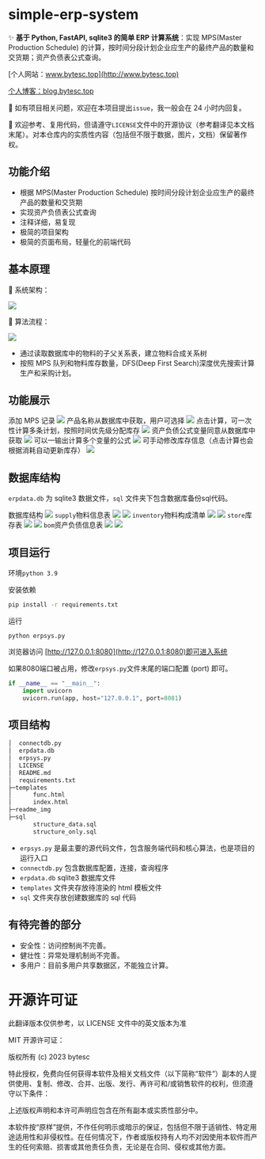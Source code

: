 # simple-erp-system

✨ **基于 Python, FastAPI, sqlite3 的简单 ERP 计算系统**：实现 MPS(Master Production Schedule) 的计算，按时间分段计划企业应生产的最终产品的数量和交货期；资产负债表公式查询。

[个人网站：www.bytesc.top](http://www.bytesc.top)

[个人博客：blog.bytesc.top](http://blog.bytesc.top)

🔔 如有项目相关问题，欢迎在本项目提出`issue`，我一般会在 24 小时内回复。

🚩 欢迎参考、复用代码，但请遵守`LICENSE`文件中的开源协议（参考翻译见本文档末尾）。对本仓库内的实质性内容（包括但不限于数据，图片，文档）保留著作权。

## 功能介绍

- 根据 MPS(Master Production Schedule) 按时间分段计划企业应生产的最终产品的数量和交货期
- 实现资产负债表公式查询
- 注释详细，易复现
- 极简的项目架构
- 极简的页面布局，轻量化的前端代码

## 基本原理

🚩 系统架构：

![](./readme_img/img0.png)

🚩 算法流程：

![](./readme_img/imga.png)

- 通过读取数据库中的物料的子父关系表，建立物料合成关系树
- 按照 MPS 队列和物料库存数量，DFS(Deep First Search)深度优先搜索计算生产和采购计划。

## 功能展示

添加 MPS 记录
![](./readme_img/img1.png)
产品名称从数据库中获取，用户可选择
![](./readme_img/img2.png)
点击计算，可一次性计算多条计划，按照时间优先级分配库存
![](./readme_img/img3.png)
资产负债公式变量同意从数据库中获取
![](./readme_img/img4.png)
可以一输出计算多个变量的公式
![](./readme_img/img5.png)
可手动修改库存信息（点击计算也会根据消耗自动更新库存）
![](./readme_img/img5.1.png)

## 数据库结构

`erpdata.db` 为 sqlite3 数据文件，`sql` 文件夹下包含数据库备份sql代码。

数据库结构
![](./readme_img/img6.png)
`supply`物料信息表
![](./readme_img/img7.png)
![](./readme_img/img8.png)
`inventory`物料构成清单
![](./readme_img/img9.png)
![](./readme_img/img10.png)
`store`库存表
![](./readme_img/img11.png)
![](./readme_img/img12.png)
`bom`资产负债信息表
![](./readme_img/img13.png)
![](./readme_img/img14.png)

## 项目运行

环境`python 3.9`

安装依赖
```bash
pip install -r requirements.txt
```
运行
```
python erpsys.py
```
浏览器访问 [http://127.0.0.1:8080](http://127.0.0.1:8080)即可进入系统

如果8080端口被占用，修改`erpsys.py`文件末尾的端口配置 (port) 即可。
```python
if __name__ == "__main__":
    import uvicorn
    uvicorn.run(app, host="127.0.0.1", port=8081) 
```

## 项目结构

```txt
│  connectdb.py
│  erpdata.db
│  erpsys.py
│  LICENSE
│  README.md
│  requirements.txt
├─templates
│      func.html
│      index.html
├─readme_img
├─sql
       structure_data.sql
       structure_only.sql
```

- `erpsys.py` 是最主要的源代码文件，包含服务端代码和核心算法，也是项目的运行入口
- `connectdb.py` 包含数据库配置，连接，查询程序
- `erpdata.db` sqlite3 数据库文件
- `templates` 文件夹存放待渲染的 html 模板文件
- `sql` 文件夹存放创建数据库的 sql 代码

## 有待完善的部分

- 安全性：访问控制尚不完善。
- 健壮性：异常处理机制尚不完善。
- 多用户：目前多用户共享数据区，不能独立计算。

# 开源许可证

此翻译版本仅供参考，以 LICENSE 文件中的英文版本为准

MIT 开源许可证：

版权所有 (c) 2023 bytesc

特此授权，免费向任何获得本软件及相关文档文件（以下简称“软件”）副本的人提供使用、复制、修改、合并、出版、发行、再许可和/或销售软件的权利，但须遵守以下条件：

上述版权声明和本许可声明应包含在所有副本或实质性部分中。

本软件按“原样”提供，不作任何明示或暗示的保证，包括但不限于适销性、特定用途适用性和非侵权性。在任何情况下，作者或版权持有人均不对因使用本软件而产生的任何索赔、损害或其他责任负责，无论是在合同、侵权或其他方面。